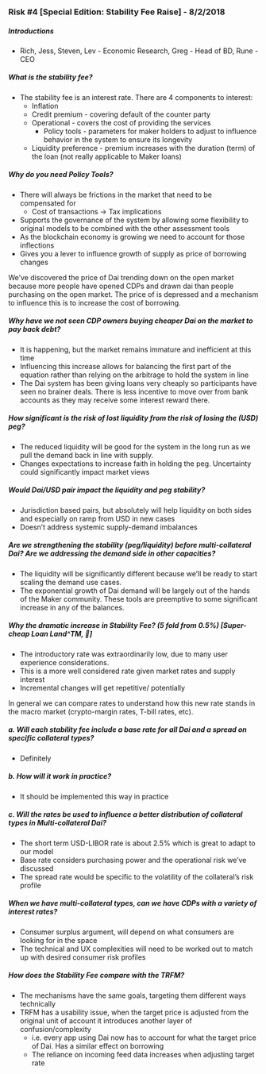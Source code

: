 ### Risk #4 [Special Edition: Stability Fee Raise] - 8/2/2018
##### Introductions
* Rich, Jess, Steven, Lev - Economic Research, Greg - Head of BD, Rune - CEO

##### What is the stability fee?
* The stability fee is an interest rate. There are 4 components to interest:
    * Inflation
    * Credit premium - covering default of the counter party
    * Operational - covers the cost of providing the services
        * Policy tools - parameters for maker holders to adjust to influence behavior in the system to ensure its longevity 
    * Liquidity preference - premium increases with the duration (term) of the loan (not really applicable to Maker loans)

##### Why do you need Policy Tools?
* There will always be frictions in the market that need to be compensated for
    * Cost of transactions -> Tax implications
* Supports the governance of the system by allowing some flexibility to original models to be combined with the other assessment tools
* As the blockchain economy is growing we need to account for those inflections
* Gives you a lever to influence growth of supply as price of borrowing changes

We’ve discovered the price of Dai trending down on the open market because more people have opened CDPs and drawn dai than people purchasing on the open market. The price of is depressed and a mechanism to influence this is to increase the cost of borrowing.

##### Why have we not seen CDP owners buying cheaper Dai on the market to pay back debt?
* It is happening, but the market remains immature and inefficient at this time
* Influencing this increase allows for balancing the first part of the equation rather than relying on the arbitrage to hold the system in line
* The Dai system has been giving loans very cheaply so participants have seen no brainer deals. There is less incentive to move over from bank accounts as they may receive some interest reward there.

##### How significant is the risk of lost liquidity from the risk of losing the (USD) peg?
* The reduced liquidity will be good for the system in the long run as we pull the demand back in line with supply.
* Changes expectations to increase faith in holding the peg. Uncertainty could significantly impact market views

##### Would Dai/USD pair impact the liquidity and peg stability?
* Jurisdiction based pairs, but absolutely will help liquidity on both sides and especially on ramp from USD in new cases
* Doesn’t address systemic supply-demand imbalances

##### Are we strengthening the stability (peg/liquidity) before multi-collateral Dai? Are we addressing the demand side in other capacities?
* The liquidity will be significantly different because we’ll be ready to start scaling the demand use cases.
* The exponential growth of Dai demand will be largely out of the hands of the Maker community. These tools are preemptive to some significant increase in any of the balances.

##### Why the dramatic increase in Stability Fee? (5 fold from 0.5%) [Super-cheap Loan Land^TM, 🤣]  
* The introductory rate was extraordinarily low, due to many user experience considerations.
* This is a more well considered rate given market rates and supply interest
* Incremental changes will get repetitive/ potentially

In general we can compare rates to understand how this new rate stands in the macro market (crypto-margin rates, T-bill rates, etc).

##### a. Will each stability fee include a base rate for all Dai and a spread on specific collateral types?
* Definitely

##### b. How will it work in practice?
* It should be implemented this way in practice

##### c. Will the rates be used to influence a better distribution of collateral types in Multi-collateral Dai?
* The short term USD-LIBOR rate is about 2.5% which is great to adapt to our model
* Base rate considers purchasing power and the operational risk we’ve discussed
* The spread rate would be specific to the volatility of the collateral’s risk profile

##### When we have multi-collateral types, can we have CDPs with a variety of interest rates?
* Consumer surplus argument, will depend on what consumers are looking for in the space
* The technical and UX complexities will need to be worked out to match up with desired consumer risk profiles

##### How does the Stability Fee compare with the TRFM?
* The mechanisms have the same goals, targeting them different ways technically
* TRFM has a usability issue, when the target price is adjusted from the original unit of account it introduces another layer of confusion/complexity
    * i.e. every app using Dai now has to account for what the target price of Dai. Has a similar effect on borrowing
    * The reliance on incoming feed data increases when adjusting target rate
